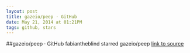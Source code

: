 ```yaml
---
layout: post
title: gazeio/peep · GitHub
date: May 21, 2014 at 01:21PM
tags: github, stars
---
```

##gazeio/peep · GitHub
fabiantheblind starred gazeio/peep
[link to source](http://ift.tt/TtzSiu) 
